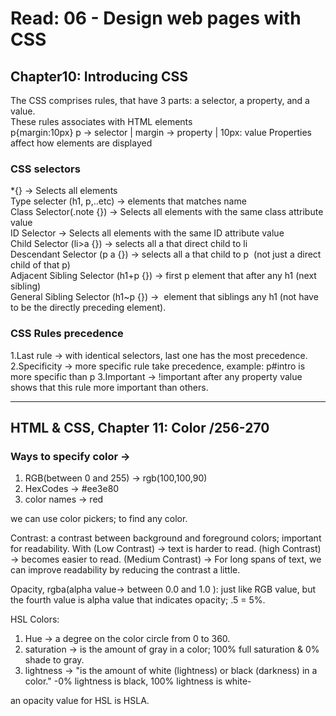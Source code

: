 # Read: 06 - Design web pages with CSS

## Chapter10: Introducing CSS  

The CSS comprises rules, that have 3 parts: a selector, a property, and a value.  
These rules associates with HTML elements  
p{margin:10px} p -> selector | margin -> property | 10px: value
Properties affect how elements are displayed  

### CSS selectors

*{} -> Selects all elements  
Type selecter (h1, p,..etc) -> elements that matches name  
Class Selector(.note {}) -> Selects all elements with the same class attribute value  
ID Selector -> Selects all elements with the same ID attribute value  
Child Selector (li>a {}) -> selects all a that direct child to li  
Descendant Selector (p a {}) -> selects all a that child to p  (not just a direct child of that p)  
Adjacent Sibling Selector (h1+p {}) -> first p element that after any h1 (next sibling)  
General Sibling Selector (h1~p {}) ->  element that siblings any h1 (not have to be the directly preceding element).
  
### CSS Rules precedence

1.Last rule -> with identical selectors, last one has the most precedence.
2.Specificity -> more specific rule take precedence, example: p#intro is more specific than p
3.Important -> !important after any property value shows that this rule more important than others.

------------------------------

## HTML & CSS, Chapter 11: Color /256-270

### Ways to specify color ->

1. RGB(between 0 and 255) -> rgb(100,100,90)
2. HexCodes -> #ee3e80
3. color names -> red

we can use color pickers; to find any color.

Contrast: a contrast between background and foreground colors; important for readability.
With (Low Contrast) -> text is harder to read. (high Contrast) -> becomes easier to read. (Medium Contrast) -> For long spans of text, we can improve readability by reducing the contrast a little.

Opacity, rgba(alpha value-> between 0.0 and 1.0 ): just like RGB value, but the fourth value is alpha value that indicates opacity; .5 = 5%.

HSL Colors:

1. Hue -> a degree on the color circle from 0 to 360.
2. saturation -> is the amount of gray in a color; 100% full saturation & 0% shade to gray.
3. lightness -> "is the amount of white (lightness) or black (darkness) in a color." -0% lightness is black, 100% lightness is white-

an opacity value for HSL is HSLA.
